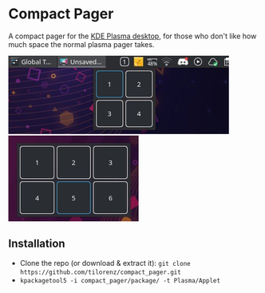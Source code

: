  # Compact Pager
A compact pager for the [KDE Plasma desktop](https://kde.org/plasma-desktop/), for those who don't like how much space the normal plasma pager takes.

![Compact representation, expanded](docs/images/compact_expanded.jpg)
![Full representation on desktop](docs/images/full.jpg)

## Installation
- Clone the repo (or download & extract it): `git clone https://github.com/tilorenz/compact_pager.git`
- `kpackagetool5 -i compact_pager/package/ -t Plasma/Applet`
